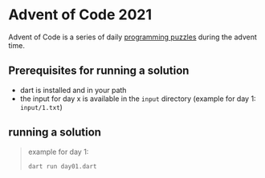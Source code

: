 # Advent of Code 2021

Advent of Code is a series of daily [programming puzzles](https://adventofcode.com/) during the advent time.

## Prerequisites for running a solution

- dart is installed and in your path
- the input for day x is available in the `input` directory (example for day 1: `input/1.txt`)

## running a solution

> example for day 1:
>
> `dart run day01.dart`
